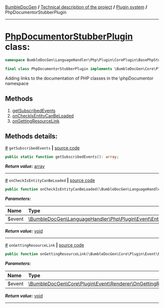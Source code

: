[BumbleDocGen](../../README.md) **/**
[Technical description of the project](../readme.md) **/**
[Plugin system](../04_pluginSystem.md) **/**
PhpDocumentorStubberPlugin

---


# [PhpDocumentorStubberPlugin](https://github.com/bumble-tech/bumble-doc-gen/blob/master/src/LanguageHandler/Php/Plugin/CorePlugin/BasePhpStubber/PhpDocumentorStubberPlugin.php#L23) class:

```php
namespace BumbleDocGen\LanguageHandler\Php\Plugin\CorePlugin\BasePhpStubber;

final class PhpDocumentorStubberPlugin implements \BumbleDocGen\Core\Plugin\PluginInterface, \Symfony\Component\EventDispatcher\EventSubscriberInterface
```
Adding links to the documentation of PHP classes in the \phpDocumentor namespace

## Methods

1. [getSubscribedEvents](#mgetsubscribedevents) 
1. [onCheckIsEntityCanBeLoaded](#moncheckisentitycanbeloaded) 
1. [onGettingResourceLink](#mongettingresourcelink) 

## Methods details:

<a name="mgetsubscribedevents" href="#mgetsubscribedevents">#</a> `getSubscribedEvents`  **|** [source code](https://github.com/bumble-tech/bumble-doc-gen/blob/master/src/LanguageHandler/Php/Plugin/CorePlugin/BasePhpStubber/PhpDocumentorStubberPlugin.php#L25)
```php
public static function getSubscribedEvents(): array;
```

***Return value:*** [array](https://www.php.net/manual/en/language.types.array.php)

---

<a name="moncheckisentitycanbeloaded" href="#moncheckisentitycanbeloaded">#</a> `onCheckIsEntityCanBeLoaded`  **|** [source code](https://github.com/bumble-tech/bumble-doc-gen/blob/master/src/LanguageHandler/Php/Plugin/CorePlugin/BasePhpStubber/PhpDocumentorStubberPlugin.php#L73)
```php
public function onCheckIsEntityCanBeLoaded(\BumbleDocGen\LanguageHandler\Php\Plugin\Event\Entity\OnCheckIsEntityCanBeLoaded $event): void;
```

***Parameters:***

| Name | Type | Description |
|:-|:-|:-|
$event | [\BumbleDocGen\LanguageHandler\Php\Plugin\Event\Entity\OnCheckIsEntityCanBeLoaded](https://github.com/bumble-tech/bumble-doc-gen/blob/master/src/LanguageHandler/Php/Plugin/Event/Entity/OnCheckIsEntityCanBeLoaded.php) | - |

***Return value:*** [void](https://www.php.net/manual/en/language.types.void.php)

---

<a name="mongettingresourcelink" href="#mongettingresourcelink">#</a> `onGettingResourceLink`  **|** [source code](https://github.com/bumble-tech/bumble-doc-gen/blob/master/src/LanguageHandler/Php/Plugin/CorePlugin/BasePhpStubber/PhpDocumentorStubberPlugin.php#L33)
```php
public function onGettingResourceLink(\BumbleDocGen\Core\Plugin\Event\Renderer\OnGettingResourceLink $event): void;
```

***Parameters:***

| Name | Type | Description |
|:-|:-|:-|
$event | [\BumbleDocGen\Core\Plugin\Event\Renderer\OnGettingResourceLink](https://github.com/bumble-tech/bumble-doc-gen/blob/master/src/Core/Plugin/Event/Renderer/OnGettingResourceLink.php) | - |

***Return value:*** [void](https://www.php.net/manual/en/language.types.void.php)

---
